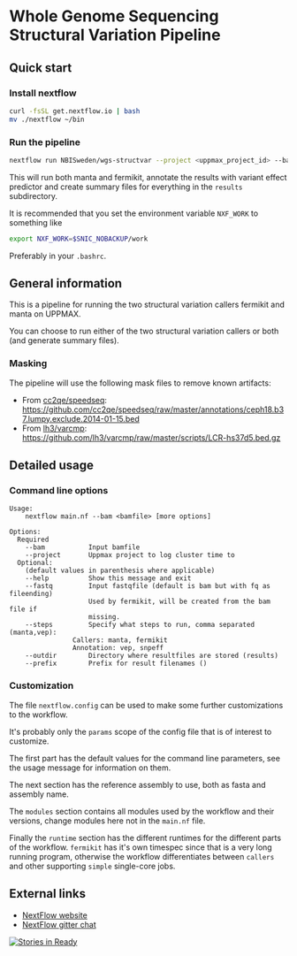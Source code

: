 # Whole Genome Sequencing Structural Variation Pipeline

## Quick start

### Install nextflow

```bash
curl -fsSL get.nextflow.io | bash
mv ./nextflow ~/bin
```

### Run the pipeline

```bash
nextflow run NBISweden/wgs-structvar --project <uppmax_project_id> --bam <bamfile.bam> --steps manta,fermikit,vep
```

This will run both manta and fermikit, annotate the results with variant
effect predictor and create summary files for everything in the `results`
subdirectory.

It is recommended that you set the environment variable `NXF_WORK` to
something like

```bash
export NXF_WORK=$SNIC_NOBACKUP/work
```

Preferably in your `.bashrc`.

## General information

This is a pipeline for running the two structural variation callers fermikit
and manta on UPPMAX.

You can choose to run either of the two structural variation callers or both
(and generate summary files).

### Masking

The pipeline will use the following mask files to remove known artifacts:

* From [cc2qe/speedseq](https://github.com/cc2qe/speedseq): https://github.com/cc2qe/speedseq/raw/master/annotations/ceph18.b37.lumpy.exclude.2014-01-15.bed
* From [lh3/varcmp](https://github.com/lh3/varcmp): https://github.com/lh3/varcmp/raw/master/scripts/LCR-hs37d5.bed.gz


## Detailed usage

### Command line options

```
Usage:
    nextflow main.nf --bam <bamfile> [more options]

Options:
  Required
    --bam           Input bamfile
    --project       Uppmax project to log cluster time to
  Optional:
    (default values in parenthesis where applicable)
    --help          Show this message and exit
    --fastq         Input fastqfile (default is bam but with fq as fileending)
                    Used by fermikit, will be created from the bam file if
                    missing.
    --steps         Specify what steps to run, comma separated (manta,vep):
                Callers: manta, fermikit
                Annotation: vep, snpeff
    --outdir        Directory where resultfiles are stored (results)
    --prefix        Prefix for result filenames ()
```


### Customization

The file `nextflow.config` can be used to make some further customizations to
the workflow.

It's probably only the `params` scope of the config file that is of interest
to customize.

The first part has the default values for the command line parameters, see the
usage message for information on them.

The next section has the reference assembly to use, both as fasta and assembly
name.

The `modules` section contains all modules used by the workflow and their
versions, change modules here not in the `main.nf` file.

Finally the `runtime` section has the different runtimes for the different
parts of the workflow. `fermikit` has it's own timespec since that is a very
long running program, otherwise the workflow differentiates between `callers`
and other supporting `simple` single-core jobs.


## External links

* [NextFlow website](http://www.nextflow.io)
* [NextFlow gitter chat](https://gitter.im/nextflow-io/nextflow)

[![Stories in Ready](https://badge.waffle.io/NBISweden/wgs-structvar.png?label=ready&title=Ready)](https://waffle.io/NBISweden/wgs-structvar)
